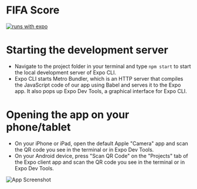 # FIFA Score

[![runs with expo](https://img.shields.io/badge/Runs%20with%20Expo-4630EB.svg?style=flat-square&logo=EXPO&labelColor=f3f3f3&logoColor=000)](https://expo.io/)

# Starting the development server
- Navigate to the project folder in your terminal and type `npm start` to start the local development server of Expo CLI.
- Expo CLI starts Metro Bundler, which is an HTTP server that compiles the JavaScript code of our app using Babel and serves it to the Expo app. It also pops up Expo Dev Tools, a graphical interface for Expo CLI.

# Opening the app on your phone/tablet
- On your iPhone or iPad, open the default Apple "Camera" app and scan the QR code you see in the terminal or in Expo Dev Tools.
- On your Android device, press "Scan QR Code" on the "Projects" tab of the Expo client app and scan the QR code you see in the terminal or in Expo Dev Tools.

![App Screenshot](https://i.ibb.co/cvhg9Cq/fifa-score-sample-pic.jpg)